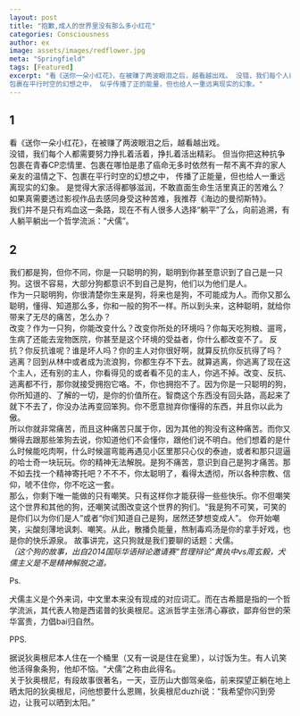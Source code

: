 ```yaml
---
layout: post
title: "抱歉,成人的世界里没有那么多小红花"
categories: Consciousness
author: ex
image: assets/images/redflower.jpg
meta: "Springfield"
tags: [Featured]
excerpt: "看《送你一朵小红花》，在被赚了两波眼泪之后，越看越出戏。 没错，我们每个人都需要努力挣扎着活，挣扎着活出精彩。 但当你把这种抗争包裹在青春CP恋情里、包裹在哪怕是患了癌命无多时依然有一帮不离不弃的家人亲友的温情之下、  
包裹在平行时空的幻想之中， 似乎传播了正的能量，但也给人一重远离现实的幻象。"
---
```

  
## 1
看《送你一朵小红花》，在被赚了两波眼泪之后，越看越出戏。  
没错，我们每个人都需要努力挣扎着活着，挣扎着活出精彩。 但当你把这种抗争包裹在青春CP恋情里、包裹在哪怕是患了癌命无多时依然有一帮不离不弃的家人亲友的温情之下、包裹在平行时空的幻想之中， 传播了正能量，但也给人一重远离现实的幻象。 是觉得大家活得都够滋润，不敢直面生命生活里真正的苦难么？如果真需要透过影视作品去感同身受这种苦难，我推荐《海边的曼彻斯特》。  
我们并不是只有鸡血这一条路，现在不有人很多人选择“躺平”了么，向前追溯，有人躺平躺出一个哲学流派：“犬儒”。

## 2  
我们都是狗，但你不同，你是一只聪明的狗，聪明到你甚至意识到了自己是一只狗。这很不容易，大部分狗都意识不到自己是狗，他们以为他们是人。  
作为一只聪明狗，你很清楚你生来是狗，将来也是狗，不可能成为人。而你又那么聪明，懂得、知道那么多，你和一般的狗不一样。所以到头来，这种聪明，就给你带来了无尽的痛苦，怎么办？  
改变？作为一只狗，你能改变什么？改变你所处的环境吗？你每天吃狗粮、遛弯，生病了还能去宠物医院，你甚至是这个环境的受益者，你什么都改变不了。 反抗？你反抗谁呢？谁是坏人吗？你的主人对你很好啊，就算反抗你反抗得了吗？  
逃离？回到从林中或者成为流浪狗，你都生存不下去。就算逃离，你逃离了现在这个主人，还有别的主人，你看得见的或者看不见的主人，你逃不掉。改变、反抗、逃离都不行，那你就接受拥抱它咯。不，你也拥抱不了。因为你是一只聪明的狗，你所知道的、了解的一切，是你的价值所在。智商这个东西没有回头路，高起来了就下不去了，你没办法再变回笨狗。你不愿意抛弃你懂得的东西，并且你以此为傲。  
所以你就非常痛苦，而且这种痛苦只属于你，因为其他的狗没有这种痛苦。而你又懒得去跟那些笨狗去说，你知道他们不会懂你，跟他们说不明白。他们想着的是什么时候能吃肉啊，什么时候遛弯能再遇见小区里那只心仪的泰迪，或者和那只逗逼的哈士奇一块玩玩。你的精神无法解脱。是狗不痛苦，意识到自己是狗才痛苦。那不如去找一个精神寄托吧？不不不，你太聪明了，看得太透彻，所以各种宗教、信仰，唬不住你，你不吃这一套。   
那么，你剩下唯一能做的只有嘲笑。只有这样你才能获得一些些快乐。你不但嘲笑这个世界和其他的狗，还嘲笑试图改变这个世界的狗们。“我是狗不可笑，可笑的是你们以为你们是人”或者“你们知道自己是狗，居然还梦想变成人”。 
你开始嘲笑，尖酸刻薄地讽刺、嘲笑。从此，散播负能量，熬制毒鸡汤是你的拿手好戏，也是你的快乐源泉。 故事讲完，这只狗就是我们要聊的话题：犬儒。   
_（这个狗的故事，出自2014国际华语辩论邀请赛“哲理辩论”黄执中vs周玄毅，犬儒主义是不是精神解脱之道。_

Ps.

犬儒主义是个外来词，中文里本来没有现成的对应词汇。而在古希腊是指的一个哲学流派，其代表人物是西诺普的狄奥根尼。这派哲学主张清心寡欲，鄙弃俗世的荣华富贵，力倡bai归自然。

PPS. 
 
据说狄奥根尼本人住在一个桶里（又有一说是住在瓮里），以讨饭为生。有人讥笑他活得象条狗，他却不恼。“犬儒”之称由此得名。  
关于狄奥根尼，有段故事很著名，一天，亚历山大御驾亲临，前来探望正躺在地上晒太阳的狄奥根尼，问他想要什么恩赐，狄奥根尼duzhi说：“我希望你闪到旁边，让我可以晒到太阳。”




